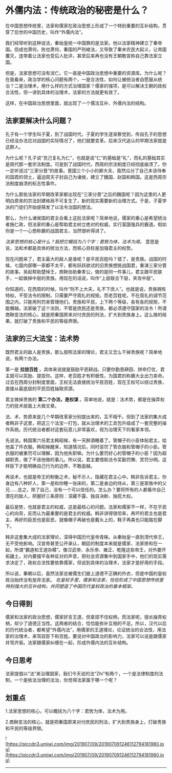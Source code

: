 # 外儒内法：传统政治的秘密是什么？

在中国思想传统里，法家和儒家在政治思想上形成了一个特别重要的互补结构，贯穿了后世的中国历史，叫作“外儒内法”。

我们经常听到这种说法，秦始皇统一中国靠的是法家。他以法家精神建立了秦帝国。但成也萧何，败也萧何，秦国的严刑峻法，又导致了秦末农民大起义，让帝国覆灭，连带着让法家也受后人批评，甚至后来再也没有王朝敢宣称自己靠法家立国。

但是，法家思想可没有消亡。它一直是中国政治思想中重要的资源库。为什么呢？在我看来，政治学的核心问题有两个，一是合法性，如何让被统治者自愿服从统治？二是治理术，用什么样的方式治理国家？儒家的强项，是可以解决王朝的政权合法性，但一讲到具体的治理术，法家的方法就更有效了。

这样，在中国政治思想里面，就出现了一个儒法互补、外儒内法的结构。

## 法家要解决什么问题？ 

孔子有一个学生叫子夏，到了战国时代，子夏的学生逐渐察觉到，传自孔子的思想已经没办法应对战国的实际情况了，他们就要变革。后来汉代追认的早期法家就是这群人。

为什么呢？孔子说“克己复礼为仁”，也就是说“仁”的基础是“礼”，而礼的基础其实是周代那一套宗法制度。可是到了战国时代，西周的宗法制度已经彻底崩溃了。你一定听说过“三家分晋”的故事。晋国三个小小的卿大夫，竟然瓜分了自己本该侍奉的国君的领土，逼迫周天子封自己为诸侯，建立了魏国、赵国和韩国。这是西周宗法制度崩溃的标志性事件。

为什么那些法家的早期改革家都出现在“三家分晋”之后的魏国呢？因为这里的人更明白原来的宗法封建格局不可复生了，新的现实需要新的治理方式。于是，子夏学派的门徒们开始提萌发了以法令治国的想法。

那么，为什么诸侯国的君主会看上这批法家呢？简单地说，儒家的重心是希望统治者施仁政，但法家的重心是帮助君主树立绝对的权威，实行富国强兵的霸道。假如你是一个一心想称霸的战国君主，当然很听得进了。

 *法家思想的核心是什么？我把它概括为八个字：君势为体，法术为用。* 意思是说，法和术都是具体的统治方法，而核心目标是加强君主的权势。

现在问题来了，君主最大的敌人是谁呢？是平民百姓吗？错了，是贵族。战国的时候，七国内部哪一家都不太平，都有跃跃欲试的旧贵族想挑战国君，重演三家分晋的故事。吴起帮助楚悼王，商鞅协助秦孝公，做的是同一件事儿，君主跟平民联手，一起做掉中层的贵族。用现在的话说，叫作“上层联合下层，夹攻中层”。

你知道的，在西周的时候，叫作“刑不上大夫，礼不下庶人”。也就是说，贵族拥有特权，不受法令的限制，只需要严守周礼的规矩。而老百姓呢，不在周礼的调节范围之内，只能用刑罚来管理他们。贵族和平民，上下两个等级，各有各的规矩，不能僭越。法家破了这个法则，不管是庶民还是贵族，都必须遵守国家的法令！所谓商鞅变法的核心，就是把秦国原来对付庶民的刑法，扩大到贵族身上。这么做的结果，就打破了贵族和平民的等级界限。

## 法家的三大法宝：法术势

既然君主的敌人是贵族，那么按照法家的理论，君主又怎么干掉贵族呢？简单地说，有两个办法。

第一是 **拉拢百姓** 。具体来说就是鼓励平民耕战。只要你勤恳耕田、拼命打仗，君主就可以奖励、提拔你。这样，老百姓才有积极性，为国君的称霸大业出力卖命。过去在西周分封制度里面，王权无法直接统治平民百姓，现在王权可以绕过贵族，直接从最底层的平民百姓抽取资源。

君主做掉贵族的 **第二个办法，是权谋** 。简单地说，就是：法术势，都是在操弄权力的技术层面上大做文章。

法、术、势原来是几个早期改革家分别提出来的，互不相干。但到了法家的集大成者韩非子这里，把这三个法宝一打包，就从治理术的工具包升级成了一套完整的操作系统。历代统治者都对这套玩意儿非常喜欢，视为治理天下的看家本领。

先说法。韩国第六任君主韩昭候，有一天醉酒睡着了。管帽子的小臣体贴君主，给他盖了件衣服。韩昭候醒来，知道情况后，同时惩罚了管衣服和管帽子的小臣。管衣服的被重罚可以理解，因为他失职嘛。为什么要罚好心的管帽子的小臣？因为超越职责，做了不该他做的事儿。所以说，君主要借助法令奖勤罚懒、赏罚分明。这样臣下才能明确自己行为的边界，不敢逾越。

再说术，也就是帝王的制衡之术，秘不示人，隐藏在君主心中。韩非告诉君主，你身边有八种奸人，第一是和你睡一张床的，第二是身边的侍从，第三是家族中的父兄……总之，除了自己，没有一个可以信任的。怎么办？要将所有的人都看作自己潜在的敌人，把握好三条原则：深藏不露、独自决断、独揽大权。

最后是势，也就是君主的权威，这是最核心的问题。法家和儒家不一样，不在乎民心的向背，反而认为最重要的是君主的权威。韩非讲得很坦率，再坏的君主也是君主，再好的臣民也是臣民，就像帽子再破也是戴头上的，鞋子再美也只能踏在脚下。

韩非这套集大成的法家理论，深得中国历代皇帝青睐。从秦始皇一直到清代帝王，无不受他影响。汉宣帝甚至公开承认，朝廷的制度本来就是儒家、法家掺和在一起，所谓“霸道和王道杂糅”。像汉武帝、永乐帝、雍正、乾隆这些帝王，对外要开拓疆土，对内要摆平各种反对的声音，把社会资源集中到国家手中，他们的现实需求决定了，政权合法性要依靠儒家，但说到具体的治理术，法家才是好用的手段。

所以说，秦朝以后，虽然法家总被儒生们披上道德不正确的外衣，但是中国的皇权政治始终没有放弃法家。 *在皇权手里，儒家和法家，恰恰形成了中国思想传统里特别强大的互补结构，共同塑造了中国历代皇权政治的基本框架。*

## 今日得到

儒家和法家的政治思想，儒家好言王道，但拿捏不住权柄，而法家呢，擅长操弄权柄，却少了道德正当性。这两者的结合，恰恰能弥补互相的不足。所以，汉代以后的历代统治者，都希望“外儒内法”，用儒家的王道理论，论证统治的合法性，用法家的治理术，来驾驭臣下和百姓。要说对中国政治的影响力，法家可以说是跟儒家并驾齐驱。法家跟儒家纠缠在一起，形成外儒内法的互补结构。

## 今日思考

法家提倡以“法”来治理国家，我们今天说的法“Zhi”有两个，一个是法律制度的法制，一个是依法治理的法治，你觉得法家属于哪一个呢？

## 划重点

1.法家思想的核心，可以概括为八个字：君势为体，法术为用。

2.商鞅变法的核心，就是把秦国原来对付庶民的刑法，扩大到贵族身上，打破贵族和平民的等级界限。

![https://piccdn3.umiwi.com/img/201907/09/201907091246112794181980.jpg](https://piccdn3.umiwi.com/img/201907/09/201907091246112794181980.jpg)

---

